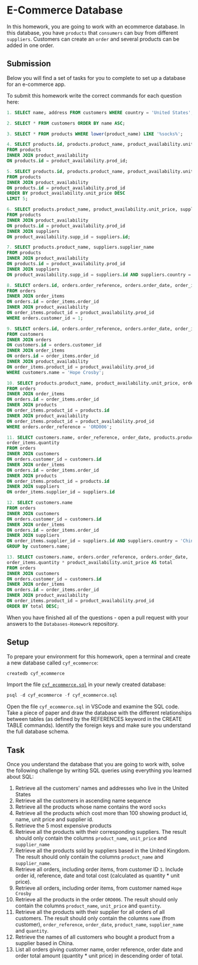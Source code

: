 # E-Commerce Database

In this homework, you are going to work with an ecommerce database. In this database, you have `products` that `consumers` can buy from different `suppliers`. Customers can create an `order` and several products can be added in one order.

## Submission

Below you will find a set of tasks for you to complete to set up a database for an e-commerce app.

To submit this homework write the correct commands for each question here:

```sql
1. SELECT name, address FROM customers WHERE country = 'United States';

2. SELECT * FROM customers ORDER BY name ASC;

3. SELECT * FROM products WHERE lower(product_name) LIKE '%socks%';

4. SELECT products.id, products.product_name, product_availability.unit_price, product_availability.supp_id
FROM products
INNER JOIN product_availability
ON products.id = product_availability.prod_id;

5. SELECT products.id, products.product_name, product_availability.unit_price
FROM products
INNER JOIN product_availability
ON products.id = product_availability.prod_id
ORDER BY product_availability.unit_price DESC
LIMIT 5;

6. SELECT products.product_name, product_availability.unit_price, suppliers.supplier_name
FROM products
INNER JOIN product_availability
ON products.id = product_availability.prod_id
INNER JOIN suppliers
ON product_availability.supp_id = suppliers.id;

7. SELECT products.product_name, suppliers.supplier_name
FROM products
INNER JOIN product_availability
ON products.id = product_availability.prod_id
INNER JOIN suppliers
ON product_availability.supp_id = suppliers.id AND suppliers.country = 'United Kingdom';

8. SELECT orders.id, orders.order_reference, orders.order_date, order_items.quantity * product_availability.unit_price AS total_cost
FROM orders
INNER JOIN order_items
ON orders.id = order_items.order_id
INNER JOIN product_availability
ON order_items.product_id = product_availability.prod_id
WHERE orders.customer_id = 1;

9. SELECT orders.id, orders.order_reference, orders.order_date, order_items.quantity * product_availability.unit_price AS total_cost
FROM customers
INNER JOIN orders
ON customers.id = orders.customer_id
INNER JOIN order_items
ON orders.id = order_items.order_id
INNER JOIN product_availability
ON order_items.product_id = product_availability.prod_id
WHERE customers.name = 'Hope Crosby';

10. SELECT products.product_name, product_availability.unit_price, order_items.quantity
FROM orders
INNER JOIN order_items
ON orders.id = order_items.order_id
INNER JOIN products
ON order_items.product_id = products.id
INNER JOIN product_availability
ON order_items.product_id = product_availability.prod_id
WHERE orders.order_reference = 'ORD006';

11. SELECT customers.name, order_reference, order_date, products.product_name, suppliers.supplier_name,
order_items.quantity
FROM orders
INNER JOIN customers
ON orders.customer_id = customers.id
INNER JOIN order_items
ON orders.id = order_items.order_id
INNER JOIN products
ON order_items.product_id = products.id
INNER JOIN suppliers
ON order_items.supplier_id = suppliers.id

12. SELECT customers.name
FROM orders
INNER JOIN customers
ON orders.customer_id = customers.id
INNER JOIN order_items
ON orders.id = order_items.order_id
INNER JOIN suppliers
ON order_items.supplier_id = suppliers.id AND suppliers.country = 'China'
GROUP by customers.name;

13. SELECT customers.name, orders.order_reference, orders.order_date,
order_items.quantity * product_availability.unit_price AS total
FROM orders
INNER JOIN customers
ON orders.customer_id = customers.id
INNER JOIN order_items
ON orders.id = order_items.order_id
INNER JOIN product_availability
ON order_items.product_id = product_availability.prod_id
ORDER BY total DESC;

```

When you have finished all of the questions - open a pull request with your answers to the `Databases-Homework` repository.

## Setup

To prepare your environment for this homework, open a terminal and create a new database called `cyf_ecommerce`:

```sql
createdb cyf_ecommerce
```

Import the file [`cyf_ecommerce.sql`](./cyf_ecommerce.sql) in your newly created database:

```sql
psql -d cyf_ecommerce -f cyf_ecommerce.sql
```

Open the file `cyf_ecommerce.sql` in VSCode and examine the SQL code. Take a piece of paper and draw the database with the different relationships between tables (as defined by the REFERENCES keyword in the CREATE TABLE commands). Identify the foreign keys and make sure you understand the full database schema.

## Task

Once you understand the database that you are going to work with, solve the following challenge by writing SQL queries using everything you learned about SQL:

1. Retrieve all the customers' names and addresses who live in the United States
2. Retrieve all the customers in ascending name sequence
3. Retrieve all the products whose name contains the word `socks`
4. Retrieve all the products which cost more than 100 showing product id, name, unit price and supplier id.
5. Retrieve the 5 most expensive products
6. Retrieve all the products with their corresponding suppliers. The result should only contain the columns `product_name`, `unit_price` and `supplier_name`
7. Retrieve all the products sold by suppliers based in the United Kingdom. The result should only contain the columns `product_name` and `supplier_name`.
8. Retrieve all orders, including order items, from customer ID `1`. Include order id, reference, date and total cost (calculated as quantity \* unit price).
9. Retrieve all orders, including order items, from customer named `Hope Crosby`
10. Retrieve all the products in the order `ORD006`. The result should only contain the columns `product_name`, `unit_price` and `quantity`.
11. Retrieve all the products with their supplier for all orders of all customers. The result should only contain the columns `name` (from customer), `order_reference`, `order_date`, `product_name`, `supplier_name` and `quantity`.
12. Retrieve the names of all customers who bought a product from a supplier based in China.
13. List all orders giving customer name, order reference, order date and order total amount (quantity \* unit price) in descending order of total.
